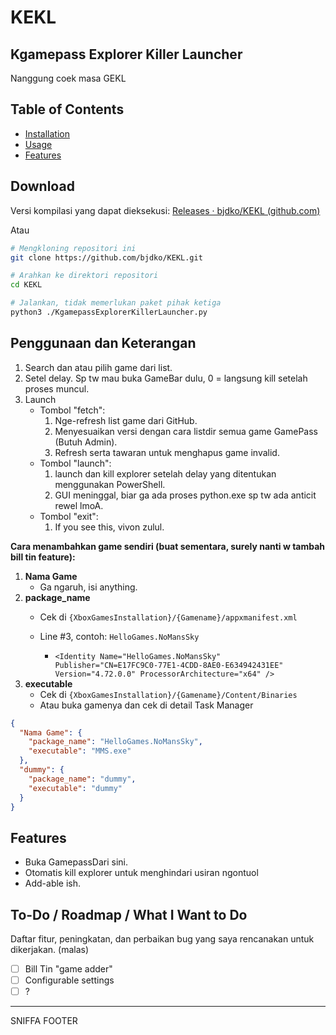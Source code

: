 # KEKL
## Kgamepass Explorer Killer Launcher
Nanggung coek masa GEKL

## Table of Contents

- [Installation](#Download)
- [Usage](#penggunaan-dan-keterangan)
- [Features](#features)

## Download
Versi kompilasi yang dapat dieksekusi:
[Releases · bjdko/KEKL (github.com)](https://github.com/bjdko/KEKL/releases)

Atau
```bash
# Mengkloning repositori ini
git clone https://github.com/bjdko/KEKL.git

# Arahkan ke direktori repositori
cd KEKL

# Jalankan, tidak memerlukan paket pihak ketiga
python3 ./KgamepassExplorerKillerLauncher.py
```

## Penggunaan dan Keterangan

1. Search dan atau pilih game dari list.
2. Setel delay. Sp tw mau buka GameBar dulu, 0 = langsung kill setelah proses muncul.
3. Launch
   - Tombol "fetch":
     1. Nge-refresh list game dari GitHub.
     2. Menyesuaikan versi dengan cara listdir semua game GamePass (Butuh Admin).
     3. Refresh serta tawaran untuk menghapus game invalid.
   - Tombol "launch":
     1. launch dan kill explorer setelah delay yang ditentukan menggunakan PowerShell.
     2. GUI meninggal, biar ga ada proses python.exe sp tw ada anticit rewel lmoA.
   - Tombol "exit":
     1. If you see this, vivon zulul.

**Cara menambahkan game sendiri (buat sementara, surely nanti w tambah bill tin feature):**
1. **Nama Game**
   - Ga ngaruh, isi anything.
2. **package_name**
   - Cek di `{XboxGamesInstallation}/{Gamename}/appxmanifest.xml`
   - Line #3, contoh: `HelloGames.NoMansSky`

       - `<Identity Name="HelloGames.NoMansSky" Publisher="CN=E17FC9C0-77E1-4CDD-8AE0-E634942431EE" Version="4.72.0.0" ProcessorArchitecture="x64" />`
3. **executable**
   - Cek di `{XboxGamesInstallation}/{Gamename}/Content/Binaries`
   - Atau buka gamenya dan cek di detail Task Manager
```json
{
  "Nama Game": {
    "package_name": "HelloGames.NoMansSky",
    "executable": "MMS.exe"
  },
  "dummy": {
    "package_name": "dummy",
    "executable": "dummy"
  }
}
```

## Features

- Buka GamepassDari sini.
- Otomatis kill explorer untuk menghindari usiran ngontuol
- Add-able ish.

## To-Do / Roadmap / What I Want to Do

Daftar fitur, peningkatan, dan perbaikan bug yang saya rencanakan untuk dikerjakan. (malas)

- [ ] Bill Tin "game adder"
- [ ] Configurable settings
- [ ] ?

---

SNIFFA FOOTER
